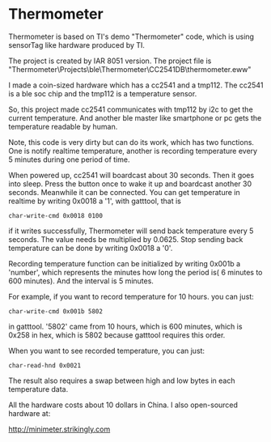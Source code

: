 Thermometer
===========
Thermometer is based on TI's demo "Thermometer" code, which is using sensorTag like hardware produced by TI.

The project is created by IAR 8051 version. The project file is "Thermometer\Projects\ble\Thermometer\CC2541DB\thermometer.eww"

I made a coin-sized hardware which has a cc2541 and a tmp112. The cc2541 is a ble soc chip and the tmp112 is a temperature sensor.

So, this project made cc2541 communicates with tmp112 by i2c to get the current temperature. And another ble master like smartphone or pc gets the temperature readable by human.

Note, this code is very dirty but can do its work, which has two functions. One is notify realtime temperature, another is recording temperature every 5 minutes during one period of time.

When powered up, cc2541 will boardcast about 30 seconds. Then it goes into sleep. Press the button once to wake it up and boardcast another 30 seconds. Meanwhile it can be connected. You can get temperature in realtime by writing 0x0018 a '1', with gatttool, that is
    
    char-write-cmd 0x0018 0100
    
if it writes successfully, Thermometer will send back temperature every 5 seconds. The value needs be multiplied by 0.0625.
Stop sending back temperature can be done by writing 0x0018 a '0'.

Recording temperature function can be initialized by writing 0x001b a 'number', which represents the minutes how long the period is( 6 minutes to 600 minutes). And the interval is 5 minutes.

For example, if you want to record temperature for 10 hours. you can just:

    char-write-cmd 0x001b 5802
    
in gatttool. '5802' came from 10 hours, which is 600 minutes, which is 0x258 in hex, which is 5802 because gatttool requires this order.

When you want to see recorded temperature, you can just:

    char-read-hnd 0x0021
    
The result also requires a swap between high and low bytes in each temperature data.


All the hardware costs about 10 dollars in China. I also open-sourced hardware at:

http://minimeter.strikingly.com
